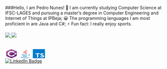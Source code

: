 ###Hello, I am Pedro Nunes!
🔭 I am currently studying Computer Science at IFSC-LAGES and pursuing a master’s degree in Computer Engineering and Internet of Things at IPBeja;
😀 The programming languages I am most proficient in are Java and C#;
⚡ Fun fact: I really enjoy sports.

<div>
  <a href="https://github.com/PedrouNunes">
    <img width="50%" src="https://github-readme-stats.vercel.app/api?username=PedrouNunes&show_icons=true&theme=dracula&include_all_commits=true&count_public=true"/>
    <img width="45%" src="https://github-readme-stats.vercel.app/api/top-langs/?username=PedrouNunes&layout=compact&langs_count=7&theme=dracula"/>
  </a>
</div>

<br>

<div style="display: inline-block;"><br>
  <img align="center" alt="Pedro-Csharp" height="30" width="40" src="https://raw.githubusercontent.com/devicons/devicon/master/icons/csharp/csharp-original.svg">
  <img align="center" alt="Pedro-Java" height="30" width="40" src="https://raw.githubusercontent.com/devicons/devicon/master/icons/java/java-original.svg">
  <img align="center" alt="Pedro-TypeScript" height="30" width="40" src="https://raw.githubusercontent.com/devicons/devicon/master/icons/typescript/typescript-original.svg">
</div>

<br>

<div> 
  <a href="https://www.linkedin.com/in/pedrohenriquenunesjc/" target="_blank">
    <img src="https://img.shields.io/badge/-LinkedIn-%230077B5?style=for-the-badge&logo=linkedin&logoColor=white" alt="LinkedIn Badge">
  </a>
</div>

<br>
